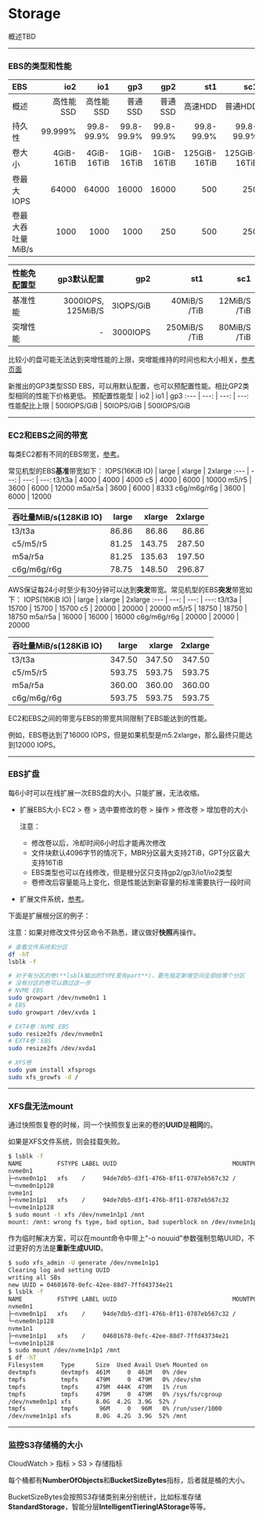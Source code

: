 # Storage
概述TBD

---
### EBS的类型和性能
EBS | io2 | io1 | gp3 | gp2 | st1 | sc1
:--- | ---: | ---: | ---: | ---: | ---: | ---:
概述 | 高性能SSD | 高性能SSD | 普通SSD | 普通SSD | 高速HDD | 普通HDD
持久性 | 99.999% | 99.8-99.9% | 99.8-99.9% | 99.8-99.9% | 99.8-99.9% | 99.8-99.9%
卷大小 | 4GiB-16TiB | 4GiB-16TiB | 1GiB-16TiB | 1GiB-16TiB | 125GiB-16TiB | 125GiB-16TiB
卷最大IOPS | 64000 | 64000 | 16000 | 16000 | 500 | 250
卷最大吞吐量MiB/s | 1000 | 1000 | 1000 | 250 | 500 | 250

性能免配置型 | gp3默认配置 | gp2 | st1 | sc1
:--- | ---: | ---: | ---: | ---:
基准性能 | 3000IOPS, 125MiB/S | 3IOPS/GiB | 40MiB/S /TiB | 12MiB/S /TiB
突增性能 | - | 3000IOPS | 250MiB/S /TiB | 80MiB/S /TiB

比较小的盘可能无法达到突增性能的上限，突增能维持的时间也和大小相关，[参考页面](https://docs.aws.amazon.com/zh_cn/AWSEC2/latest/UserGuide/ebs-volume-types.html)

新推出的GP3类型SSD EBS，可以用默认配置，也可以预配置性能。相比GP2类型相同的性能下价格更低。
预配置性能型 | io2 | io1 | gp3
:--- | ---: | ---: | ---:
性能配比上限 | 500IOPS/GiB | 50IOPS/GiB | 500IOPS/GiB

---
### EC2和EBS之间的带宽
每类EC2都有不同的EBS带宽，[参考](https://docs.aws.amazon.com/zh_cn/AWSEC2/latest/UserGuide/ebs-optimized.html)。

常见机型的EBS**基准**带宽如下：
IOPS(16KiB IO) | large | xlarge | 2xlarge
:--- | ---: | ---: | ---:
t3/t3a | 4000 | 4000 | 4000
c5 | 4000 | 6000 | 10000
m5/r5 | 3600 | 6000 | 12000
m5a/r5a | 3600 | 6000 | 8333
c6g/m6g/r6g | 3600 | 6000 | 12000

吞吐量MiB/s(128KiB IO) | large | xlarge | 2xlarge
:--- | ---: | ---: | ---:
t3/t3a | 86.86 | 86.86 | 86.86
c5/m5/r5| 81.25 | 143.75 | 287.50
m5a/r5a | 81.25 | 135.63 | 197.50
c6g/m6g/r6g | 78.75 | 148.50 | 296.87

AWS保证每24小时至少有30分钟可以达到**突发**带宽。常见机型的EBS**突发**带宽如下：
IOPS(16KiB IO) | large | xlarge | 2xlarge
:--- | ---: | ---: | ---:
t3/t3a | 15700 | 15700 | 15700
c5 | 20000 | 20000 | 20000
m5/r5 | 18750 | 18750 | 18750
m5a/r5a | 16000 | 16000 | 16000
c6g/m6g/r6g | 20000 | 20000 | 20000

吞吐量MiB/s(128KiB IO) | large | xlarge | 2xlarge
:--- | ---: | ---: | ---:
t3/t3a | 347.50 | 347.50 | 347.50
c5/m5/r5| 593.75 | 593.75 | 593.75
m5a/r5a | 360.00 | 360.00 | 360.00
c6g/m6g/r6g | 593.75 | 593.75 | 593.75

EC2和EBS之间的带宽与EBS的带宽共同限制了EBS能达到的性能。

例如，EBS卷达到了16000 IOPS，但是如果机型是m5.2xlarge，那么最终只能达到12000 IOPS。

---
### EBS扩盘

每6小时可以在线扩展一次EBS盘的大小。只能扩展，无法收缩。

* 扩展EBS大小
EC2 > 卷 > 选中要修改的卷 > 操作 > 修改卷 > 增加卷的大小

    注意：
    * 修改卷以后，冷却时间6小时后才能再次修改
    * 文件块默认4096字节的情况下，MBR分区最大支持2TiB，GPT分区最大支持16TiB
    * EBS类型也可以在线修改，但是根分区只支持gp2/gp3/io1/io2类型
    * 卷修改后容量能马上变化，但是性能达到新容量的标准需要执行一段时间

* 扩展文件系统，[参考](https://docs.aws.amazon.com/zh_cn/AWSEC2/latest/UserGuide/recognize-expanded-volume-linux.html)。

下面是扩展根分区的例子：

注意：如果对修改文件分区命令不熟悉，建议做好**快照**再操作。
```bash
# 查看文件系统和分区
df -hT
lsblk -f

# 对于有分区的卷(**lsblk输出的TYPE里有part**)，要先指定新增空间全部给哪个分区
# 没有分区的卷可以跳过这一步
# NVME EBS
sudo growpart /dev/nvme0n1 1
# EBS
sudo growpart /dev/xvda 1

# EXT4卷：NVME EBS
sudo resize2fs /dev/nvme0n1
# EXT4卷：EBS
sudo resize2fs /dev/xvda1

# XFS卷
sudo yum install xfsprogs
sudo xfs_growfs -d /
```

---
### XFS盘无法mount
通过快照恢复卷的时候，同一个快照恢复出来的卷的**UUID**是**相同**的。

如果是XFS文件系统，则会挂载失败。
```bash
$ lsblk -f
NAME          FSTYPE LABEL UUID                                 MOUNTPOINT
nvme0n1
├─nvme0n1p1   xfs    /     94de7db5-d3f1-476b-8f11-0787eb567c32 /
└─nvme0n1p128
nvme1n1
├─nvme1n1p1   xfs    /     94de7db5-d3f1-476b-8f11-0787eb567c32
└─nvme1n1p128
$ sudo mount -t xfs /dev/nvme1n1p1 /mnt
mount: /mnt: wrong fs type, bad option, bad superblock on /dev/nvme1n1p1, missing codepage or helper program, or other error.
```
作为临时解决方案，可以在mount命令中带上"-o nouuid"参数强制忽略UUID，不过更好的方法是**重新生成UUID**。
```bash
$ sudo xfs_admin -U generate /dev/nvme1n1p1
Clearing log and setting UUID
writing all SBs
new UUID = 04601678-0efc-42ee-88d7-7ffd43734e21
$ lsblk -f
NAME          FSTYPE LABEL UUID                                 MOUNTPOINT
nvme0n1
├─nvme0n1p1   xfs    /     94de7db5-d3f1-476b-8f11-0787eb567c32 /
└─nvme0n1p128
nvme1n1
├─nvme1n1p1   xfs    /     04601678-0efc-42ee-88d7-7ffd43734e21
└─nvme1n1p128
$ sudo mount /dev/nvme1n1p1 /mnt
$ df -hT
Filesystem     Type      Size  Used Avail Use% Mounted on
devtmpfs       devtmpfs  461M     0  461M   0% /dev
tmpfs          tmpfs     479M     0  479M   0% /dev/shm
tmpfs          tmpfs     479M  444K  479M   1% /run
tmpfs          tmpfs     479M     0  479M   0% /sys/fs/cgroup
/dev/nvme0n1p1 xfs       8.0G  4.2G  3.9G  52% /
tmpfs          tmpfs      96M     0   96M   0% /run/user/1000
/dev/nvme1n1p1 xfs       8.0G  4.2G  3.9G  52% /mnt
```

---
### 监控S3存储桶的大小

CloudWatch > 指标 > S3 > 存储指标

每个桶都有**NumberOfObjects**和**BucketSizeBytes**指标，后者就是桶的大小。

BucketSizeBytes会按照S3存储类别来分别统计，比如标准存储**StandardStorage**，智能分层**IntelligentTieringIAStorage**等等。

